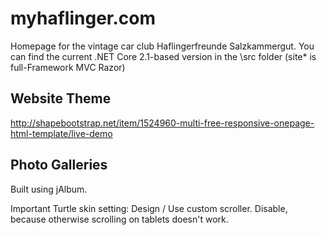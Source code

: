 # myhaflinger.com
Homepage for the vintage car club Haflingerfreunde Salzkammergut. You can find the current
.NET Core 2.1-based version in the \src folder (site* is full-Framework MVC Razor)

## Website Theme

http://shapebootstrap.net/item/1524960-multi-free-responsive-onepage-html-template/live-demo

## Photo Galleries

Built using jAlbum. 

Important Turtle skin setting: Design / Use custom scroller. Disable, because otherwise scrolling on tablets doesn't work.




